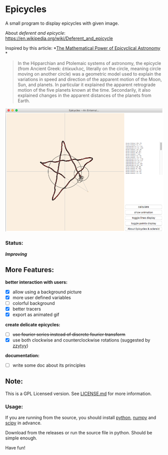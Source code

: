 Epicycles
============

A small program to display epicycles with given image.

About *deferent and epicycle*: <https://en.wikipedia.org/wiki/Deferent_and_epicycle>

Inspired by this article: *[The Mathematical Power of Epicyclical Astronomy](http://www.u.arizona.edu/%7Eaversa/scholastic/Mathematical%20Power%20of%20Epicyclical%20Astronomy%20%28Hanson%29.pdf) *

> In the Hipparchian and Ptolemaic systems of astronomy, the epicycle (from Ancient Greek: ἐπίκυκλος, literally on the circle, meaning circle moving on another circle) was a geometric model used to explain the variations in speed and direction of the apparent motion of the Moon, Sun, and planets. In particular it explained the apparent retrograde motion of the five planets known at the time. Secondarily, it also explained changes in the apparent distances of the planets from Earth.

![snapshot](resource/snapshot.png)

### Status:

***Improving***

More Features:
------------

**better interaction with users:**

* [x] allow using a background picture
* [x] more user defined variables
* [ ] colorful background
* [x] better tracers
* [x] export as animated gif

**create delicate epicycles:**

* [ ] <s>use fourier series instead of discrete fourier transform</s>
* [x] use both clockwise and counterclockwise rotations (suggested by [zzytyy](https://github.com/zzyztyy))

**documentation:**
* [ ] write some doc about its principles

Note:
-----------

This is a GPL Licensed version. See [LICENSE.md](LICENSE.md) for more information.

### Usage:

If you are running from the source, you should install [python](https://www.python.org), [numpy](http://www.numpy.org) and [scipy](http://www.scipy.org) in advance.

Download from the releases or run the source file in python. Should be simple enough.

Have fun!
